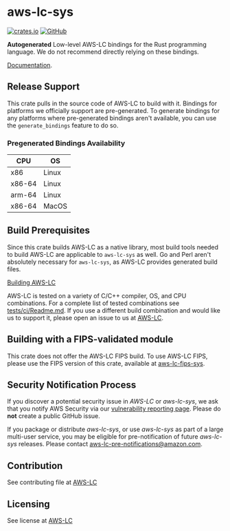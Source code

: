 # aws-lc-sys

[![crates.io](https://img.shields.io/crates/v/aws-lc-sys.svg)](https://crates.io/crates/aws-lc-sys)
[![GitHub](https://img.shields.io/badge/GitHub-awslabs%2Faws--lc--rust-blue)](https://github.com/awslabs/aws-lc-rust)

**Autogenerated** Low-level AWS-LC bindings for the Rust programming language. We do not recommend directly relying on these bindings.

[Documentation](https://github.com/aws/aws-lc).

## Release Support

This crate pulls in the source code of AWS-LC to build with it. Bindings for platforms we officially support are pre-generated. To generate bindings for any platforms where pre-generated bindings aren't available, you can use the `generate_bindings` feature to do so.

### Pregenerated Bindings Availability

CPU|OS
-------------|-------------
x86|Linux
x86-64|Linux
arm-64|Linux
x86-64|MacOS

## Build Prerequisites

Since this crate builds AWS-LC as a native library, most build tools needed to build AWS-LC are applicable to `aws-lc-sys` as well. Go and Perl aren't absolutely necessary for `aws-lc-sys`, as AWS-LC provides generated build files.

[Building AWS-LC](https://github.com/awslabs/aws-lc/blob/main/BUILDING.md)

AWS-LC is tested on a variety of C/C++ compiler, OS, and CPU combinations. For a complete list of tested combinations see [tests/ci/Readme.md](https://github.com/awslabs/aws-lc/tree/main/tests/ci#unit-tests). If you use a different build combination and would like us to support it, please open an issue to us at [AWS-LC](https://github.com/awslabs/aws-lc/issues/new?assignees=&labels=&template=build-issue.md&title=).

## Building with a FIPS-validated module

This crate does not offer the AWS-LC FIPS build. To use AWS-LC FIPS, please use the FIPS version of this crate, available at [aws-lc-fips-sys](https://crates.io/crates/aws-lc-fips-sys).

## Security Notification Process

If you discover a potential security issue in *AWS-LC* or *aws-lc-sys*, we ask that you notify AWS
Security via our
[vulnerability reporting page](https://aws.amazon.com/security/vulnerability-reporting/).
Please do **not** create a public GitHub issue.

If you package or distribute *aws-lc-sys*, or use *aws-lc-sys* as part of a large multi-user service,
you may be eligible for pre-notification of future *aws-lc-sys* releases.
Please contact aws-lc-pre-notifications@amazon.com.

## Contribution

See contributing file at [AWS-LC](https://github.com/awslabs/aws-lc/blob/main/CONTRIBUTING.md)

## Licensing

See license at [AWS-LC](https://github.com/awslabs/aws-lc/blob/main/LICENSE)
